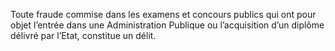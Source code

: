 Toute fraude commise dans les examens et concours publics qui ont pour objet l’entrée dans une Administration Publique ou l’acquisition d’un diplôme délivré par l’Etat, constitue un délit.